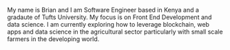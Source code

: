 My name is Brian and I am Software Engineer based in Kenya and a gradaute of Tufts University. 
My focus is on Front End Development and data science. 
I am currently exploring how to leverage blockchain, web apps and data science in the agricultural sector particularly with small scale farmers in the developing world.
